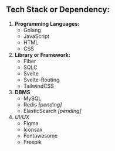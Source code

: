 ## Tech Stack or Dependency:

1. **Programming Languages:**
   - Golang
   - JavaScript
   - HTML
   - CSS
2. **Library or Framework:**
   - Fiber
   - SQLC
   - Svelte
   - Svelte-Routing
   - TailwindCSS
3. **DBMS**
   - MySQL
   - Redis *[pending]*
   - ElasticSearch *[pending]*
4. *UI/UX*
   - Figma
   - Iconsax
   - Fontawesome
   - Freepik